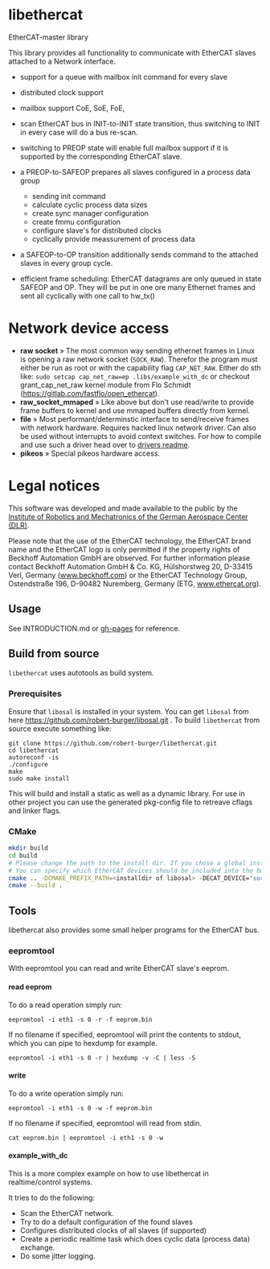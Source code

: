 # libethercat 

EtherCAT-master library  

This library provides all functionality to communicate with EtherCAT slaves attached to a Network interface. 

* support for a queue with mailbox init command for every slave
* distributed clock support
* mailbox support CoE, SoE, FoE, 

* scan EtherCAT bus in INIT-to-INIT state transition, thus switching to INIT in every case will do a bus re-scan.
* switching to PREOP state will enable full mailbox support if it is supported by the corresponding EtherCAT slave.
* a PREOP-to-SAFEOP prepares all slaves configured in a process data group
    * sending init command
    * calculate cyclic process data sizes
    * create sync manager configuration
    * create fmmu configuration
    * configure slave's for distributed clocks
    * cyclically provide meassurement of process data
* a SAFEOP-to-OP transition additionally sends command to the attached slaves in every group cycle.
* efficient frame scheduling: EtherCAT datagrams are only queued in state SAFEOP and OP. They will be put in one ore many Ethernet frames and sent all cyclically with one call to hw_tx()

# Network device access

- **raw socket** » The most common way sending ethernet frames in Linux is opening a raw network socket (`SOCK_RAW`). Therefor the program must either be run as root or with the capability flag `CAP_NET_RAW`. Either do sth like: `sudo setcap cap_net_raw=ep .libs/example_with_dc` or checkout grant_cap_net_raw kernel module from Flo Schmidt (https://gitlab.com/fastflo/open_ethercat).
- **raw_socket_mmaped** » Like above but don't use read/write to provide frame buffers to kernel and use mmaped buffers directly from kernel.
- **file** » Most performant/determinstic interface to send/receive frames with network hardware. Requires hacked linux network driver. Can also be used without interrupts to avoid context switches. For how to compile and use such a driver head over to [drivers readme](linux/README.md).
- **pikeos** » Special pikeos hardware access.

# Legal notices

This software was developed and made available to the public by the [Institute of Robotics and Mechatronics of the German Aerospace Center (DLR)](https://www.dlr.de/rm).

Please note that the use of the EtherCAT technology, the EtherCAT 
brand name and the EtherCAT logo is only permitted if the property 
rights of Beckhoff Automation GmbH are observed. For further 
information please contact Beckhoff Automation GmbH & Co. KG, 
Hülshorstweg 20, D-33415 Verl, Germany (www.beckhoff.com) or the 
EtherCAT Technology Group, Ostendstraße 196, D-90482 Nuremberg, 
Germany (ETG, www.ethercat.org).

## Usage 

See INTRODUCTION.md or [gh-pages](https://robert-burger.github.io/libethercat/) for reference.

## Build from source

`libethercat` uses autotools as build system. 

### Prerequisites

Ensure that `libosal` is installed in your system. You can get `libosal` from here https://github.com/robert-burger/libosal.git . To build `libethercat` from source execute something like:

```
git clone https://github.com/robert-burger/libethercat.git
cd libethercat
autoreconf -is
./configure
make
sudo make install
```

This will build and install a static as well as a dynamic library. For use in other project you can use the generated pkg-config file to retreave cflags and linker flags.

### CMake

```bash
mkdir build
cd build
# Please change the path to the install dir. If you chose a global install you can omit the CMAKE_PREFIX_PATH option
# You can specify which EtherCAT devices should be included into the build with -DECAT_DEVICE="sock_raw;sock_raw_mmaped;..."
cmake .. -DCMAKE_PREFIX_PATH=<installdir of libosal> -DECAT_DEVICE="sock_raw;sock_raw_mmaped"
cmake --build . 
```

## Tools

libethercat also provides some small helper programs for the EtherCAT bus.

### eepromtool

With eepromtool you can read and write EtherCAT slave's eeprom. 

#### read eeprom

To do a read operation simply run:

    eepromtool -i eth1 -s 0 -r -f eeprom.bin

If no filename if specified, eepromtool will print the contents to stdout, which you can pipe to hexdump for example.

    eepromtool -i eth1 -s 0 -r | hexdump -v -C | less -S

#### write

To do a write operation simply run:

    eepromtool -i eth1 -s 0 -w -f eeprom.bin

If no filename if specified, eepromtool will read from stdin.

    cat eeprom.bin | eepromtool -i eth1 -s 0 -w

#### example_with_dc

This is a more complex example on how to use libethercat in realtime/control systems. 

It tries to do the following:

* Scan the EtherCAT network.
* Try to do a default configuration of the found slaves
* Configures distributed clocks of all slaves (if supported)
* Create a periodic realtime task which does cyclic data (process data) exchange.
* Do some jitter logging.
